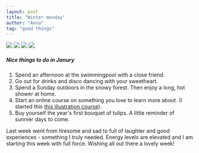 ```yaml
---
layout: post
title: "Winter monday"
author: "Anna"
tag: "good things"
---
```


<img border="0" href="https://www.flickr.com/photos/halinakema/45902068015/in/photostream/" src="https://farm8.staticflickr.com/7883/46091959024_4f3906ba4f_c.jpg">

<img border="0"  src="https://farm8.staticflickr.com/7903/45902068015_440f0d26d7_c.jpg">

<img border="0" href="https://www.flickr.com/photos/halinakema/31875593867/in/photostream/" src="https://farm5.staticflickr.com/4878/31875593867_011f47bcdd_c.jpg">

<img border="0" href="https://www.flickr.com/photos/halinakema/46092012644/in/photostream/" src="https://farm8.staticflickr.com/7804/46092012644_af621b1b01_c.jpg">

##### Nice things to do in Janury

1. Spend an afternoon at the swimmingpool with a close friend. 
2. Go out for drinks and disco dancing with your sweetheart.
3. Spend a Sunday outdoors in the snowy forest. Then enjoy a long, hot shower at home.  
4. Start an online course on something you love to learn more about. (I started this [this illustration course](https://www.kadenze.com/courses/introduction-to-graphic-illustration-v/sessions/what-is-good-illustration)).
5. Buy yourself the year's first bouquet of tulips. A little reminder of sunnier days to come.   

Last week went from tiresome and sad to full of laughter and good experiences - something I truly needed. Energy levels are elevated and I am starting this week with full force. Wishing all out there a lovely week!



